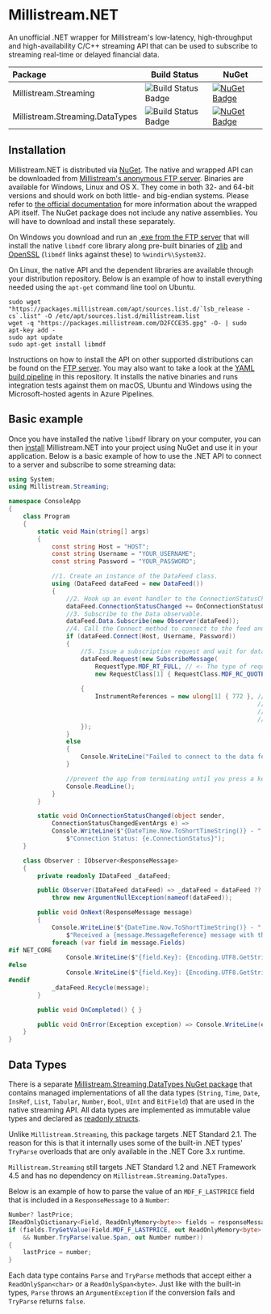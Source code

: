 # Millistream.NET

An unofficial .NET wrapper for Millistream's low-latency, high-throughput and high-availability C/C++ streaming API that can be used to subscribe to streaming real-time or delayed financial data.

| Package | Build Status | NuGet  |
| :------------ |-------------| -------------|
| Millistream.Streaming | ![Build Status Badge](https://bit.ly/3eeOGKP) | [![NuGet Badge](https://img.shields.io/nuget/v/Millistream.Streaming.svg)](http://www.nuget.org/packages/Millistream.Streaming/) |
| Millistream.Streaming.DataTypes | ![Build Status Badge](https://bit.ly/2yyIxds) | [![NuGet Badge](https://img.shields.io/nuget/v/Millistream.Streaming.DataTypes.svg)](http://www.nuget.org/packages/Millistream.Streaming.DataTypes/) |

## Installation
Millistream.NET is distributed via [NuGet](https://www.nuget.org/packages/Millistream.Streaming). The native and wrapped API can be downloaded from [Millistream's anonymous FTP server](https://bit.ly/2LOXHf5). Binaries are available for Windows, Linux and OS X. They come in both 32- and 64-bit versions and should work on both little- and big-endian systems. Please refer to [the official documentation](https://bit.ly/2LOYjkT) for more information about the wrapped API itself. The NuGet package does not include any native assemblies. You will have to download and install these separately.
 
On Windows you download and run an [.exe from the FTP server](https://bit.ly/2N96qh2) that will install the native `libmdf` core library along pre-built binaries of [zlib](http://zlib.net) and [OpenSSL](http://openssl.org/) (`libmdf` links against these) to `%windir%\System32`.
 
On Linux, the native API and the dependent libraries are available through your distribution repository. Below is an example of how to install everything needed using the `apt-get` command line tool on Ubuntu.

    sudo wget "https://packages.millistream.com/apt/sources.list.d/`lsb_release -cs`.list" -O /etc/apt/sources.list.d/millistream.list 
    wget -q "https://packages.millistream.com/D2FCCE35.gpg" -O- | sudo apt-key add - 
    sudo apt update
    sudo apt-get install libmdf

Instructions on how to install the API on other supported distributions can be found on the [FTP server](https://bit.ly/2wD2omK). You may also want to take a look at the [YAML build pipeline](https://github.com/mgnsm/Millistream.NET/blob/master/Build/Millistream.Streaming/ci-pipeline.yml) in this repository. It installs the native binaries and runs integration tests against them on macOS, Ubuntu and Windows using the Microsoft-hosted agents in Azure Pipelines.
## Basic example
Once you have installed the native `libmdf` library on your computer, you can then [install](https://docs.microsoft.com/en-us/nuget/consume-packages/ways-to-install-a-package) Millistream.NET into your project using NuGet and use it in your application. Below is a basic example of how to use the .NET API to connect to a server and subscribe to some streaming data:

```cs
using System;
using Millistream.Streaming;

namespace ConsoleApp
{
    class Program
    {
        static void Main(string[] args)
        {
            const string Host = "HOST";
            const string Username = "YOUR_USERNAME";
            const string Password = "YOUR_PASSWORD";

            //1. Create an instance of the DataFeed class.
            using (DataFeed dataFeed = new DataFeed())
            {
                //2. Hook up an event handler to the ConnectionStatusChanged event.
                dataFeed.ConnectionStatusChanged += OnConnectionStatusChanged;
                //3. Subscribe to the Data observable.
                dataFeed.Data.Subscribe(new Observer(dataFeed));
                //4. Call the Connect method to connect to the feed and authenticate.
                if (dataFeed.Connect(Host, Username, Password))
                {
                    //5. Issue a subscription request and wait for data.
                    dataFeed.Request(new SubscribeMessage(
                        RequestType.MDF_RT_FULL, // <- The type of request. Full (image+streaming) in this case.
                        new RequestClass[1] { RequestClass.MDF_RC_QUOTE }) //<- What kind of data to request. 
                                                                           //   Quotes in this case.
                    {
                        InstrumentReferences = new ulong[1] { 772 }, //<- What instrument identifier(s) the 
                                                                     //   request is for. 772 is the unique 
                                                                     //   identifier for Ericsson B on Nasdaq OMX 
                                                                     //   Stockholm.
                    });
                }
                else
                {
                    Console.WriteLine("Failed to connect to the data feed.");
                }

                //prevent the app from terminating until you press a key
                Console.ReadLine();
            }
        }

        static void OnConnectionStatusChanged(object sender,
            ConnectionStatusChangedEventArgs e) =>
            Console.WriteLine($"{DateTime.Now.ToShortTimeString()} - " +
                $"Connection Status: {e.ConnectionStatus}");
    }

    class Observer : IObserver<ResponseMessage>
    {
        private readonly IDataFeed _dataFeed;

        public Observer(IDataFeed dataFeed) => _dataFeed = dataFeed ?? 
            throw new ArgumentNullException(nameof(dataFeed));

        public void OnNext(ResponseMessage message)
        {
            Console.WriteLine($"{DateTime.Now.ToShortTimeString()} - " +
                $"Received a {message.MessageReference} message with the following fields:");
            foreach (var field in message.Fields)
#if NET_CORE
                Console.WriteLine($"{field.Key}: {Encoding.UTF8.GetString(field.Value.Span)}");
#else
                Console.WriteLine($"{field.Key}: {Encoding.UTF8.GetString(field.Value.ToArray())}");
#endif
            _dataFeed.Recycle(message);
        }

        public void OnCompleted() { }

        public void OnError(Exception exception) => Console.WriteLine(exception.Message);
    }
}
```
## Data Types
There is a separate [Millistream.Streaming.DataTypes NuGet package](http://www.nuget.org/packages/Millistream.Streaming.DataTypes/) that contains managed implementations of all the data types (`String`, `Time`, `Date`, `InsRef`, `List`, `Tabular`, `Number`, `Bool`, `UInt` and `BitField`) that are used in the native streaming API. All data types are implemented as immutable value types and declared as [readonly structs](https://docs.microsoft.com/en-us/dotnet/csharp/language-reference/builtin-types/struct#readonly-struct).

Unlike `Millistream.Streaming`, this package targets .NET Standard 2.1. The reason for this is that it internally uses some of the built-in .NET types' `TryParse` overloads that are only available in the .NET Core 3.x runtime. 

`Millistream.Streaming` still targets .NET Standard 1.2 and .NET Framework 4.5 and has no dependency on `Millistream.Streaming.DataTypes`.

Below is an example of how to parse the value of an `MDF_F_LASTPRICE` field that is included in a `ResponseMessage` to a `Number`:

```cs
Number? lastPrice;
IReadOnlyDictionary<Field, ReadOnlyMemory<byte>> fields = responseMessage.Fields;
if (fields.TryGetValue(Field.MDF_F_LASTPRICE, out ReadOnlyMemory<byte> value)
    && Number.TryParse(value.Span, out Number number))
{
    lastPrice = number;
}
```

Each data type contains `Parse` and `TryParse` methods that accept either a `ReadOnlySpan<char>` or a `ReadOnlySpan<byte>`. Just like with the built-in types, `Parse` throws an `ArgumentException` if the conversion fails and `TryParse` returns `false`.
